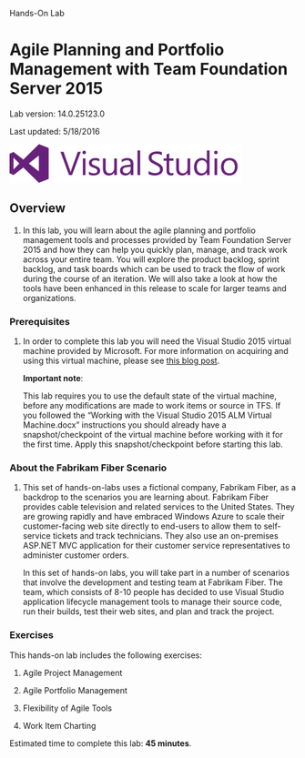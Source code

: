 Hands-On Lab

Agile Planning and Portfolio Management with Team Foundation Server 2015
========================================================================

Lab version: 14.0.25123.0

Last updated: 5/18/2016

  <img src="./media/image1.png" width="409" height="68" />


<span id="_Toc429723506" class="anchor"><span id="_Toc451341224" class="anchor"></span></span>Overview
------------------------------------------------------------------------------------------------------

1.  In this lab, you will learn about the agile planning and portfolio
    management tools and processes provided by Team Foundation Server
    2015 and how they can help you quickly plan, manage, and track work
    across your entire team. You will explore the product backlog,
    sprint backlog, and task boards which can be used to track the flow
    of work during the course of an iteration. We will also take a look
    at how the tools have been enhanced in this release to scale for
    larger teams and organizations.

### Prerequisites

1.  In order to complete this lab you will need the Visual Studio 2015
    virtual machine provided by Microsoft. For more information on
    acquiring and using this virtual machine, please see [this blog
    post](http://aka.ms/almvm).

    **Important note**:

    This lab requires you to use the default state of the virtual
    machine, before any modifications are made to work items or source
    in TFS. If you followed the “Working with the Visual Studio 2015 ALM
    Virtual Machine.docx” instructions you should already have a
    snapshot/checkpoint of the virtual machine before working with it
    for the first time. Apply this snapshot/checkpoint before starting
    this lab.

### About the Fabrikam Fiber Scenario

1.  This set of hands-on-labs uses a fictional company, Fabrikam Fiber,
    as a backdrop to the scenarios you are learning about. Fabrikam
    Fiber provides cable television and related services to the
    United States. They are growing rapidly and have embraced Windows
    Azure to scale their customer-facing web site directly to end-users
    to allow them to self-service tickets and track technicians. They
    also use an on-premises ASP.NET MVC application for their customer
    service representatives to administer customer orders.

    In this set of hands-on labs, you will take part in a number of
    scenarios that involve the development and testing team at
    Fabrikam Fiber. The team, which consists of 8-10 people has decided
    to use Visual Studio application lifecycle management tools to
    manage their source code, run their builds, test their web sites,
    and plan and track the project.

 

### Exercises

This hands-on lab includes the following exercises:



1.  Agile Project Management

2.  Agile Portfolio Management

3.  Flexibility of Agile Tools

4.  Work Item Charting



 Estimated time to complete this lab: **45 minutes**.

 
